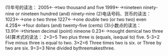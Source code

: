 (1)年号的读法：
2005←→two thousand and five
1999←→nineteen ninety-nine or nineteen hundred (and) ninety-nine
(2)电话号码、货币的读法：
1023←→one o two three
1227←→one double two (or two two) even
4.25$←→four dollars (and) twenty-five (cents)
(3)小数点的读法：
13.91←→thirteen decimal (point) nineone
0.23←→nought demical two three
(4)算术式的读法：
2+3=5 Two plus three is (equals, isequal to) five.
5-3=2 Five minus three is equal to two.
3×2=6 Three times two is six. or Three by two are six.
9÷3=3 Nine divided bythreemakesthree.
